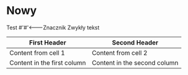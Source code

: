 # Nowy
Test
#'#'<---Znacznik
Zwykły tekst


First Header | Second Header
------------ | -------------
Content from cell 1 | Content from cell 2
Content in the first column | Content in the second column
